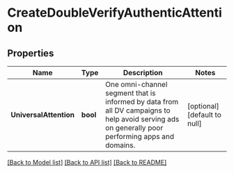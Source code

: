 # CreateDoubleVerifyAuthenticAttention

## Properties
Name | Type | Description | Notes
------------ | ------------- | ------------- | -------------
**UniversalAttention** | **bool** | One omni-channel segment that is informed by data from all DV campaigns to help avoid serving ads on generally poor performing apps and domains. | [optional] [default to null]

[[Back to Model list]](../README.md#documentation-for-models) [[Back to API list]](../README.md#documentation-for-api-endpoints) [[Back to README]](../README.md)

